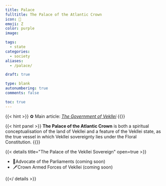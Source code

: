 ```yaml
---
title: Palace
fulltitle: The Palace of the Atlantic Crown
icon: 🌸
emoji: Ζ
color: purple
image: 

tags: 
  - state
categories:
  - society
aliases:
  - /palace/

draft: true

type: blank
autonumbering: true
comments: false

toc: true
---
```

{{< hint >}}
✿ Main article: *[The Government of Vekllei](/utopia/society/state/government/parliaments)*
{{</hint>}}

{{< hint panel >}}
**The Palace of the Atlantic Crown** is both a spiritual conceptualisation of the land of Vekllei and a feature of the Vekllei state, as the true vessel in which Vekllei sovereignty lies under the Floral Constitution.
{{</hint>}}

{{< details title="The Palace of the Vekllei Sovereign" open=true >}}
- <!--<a href="/utopia/society/state/palace/parliaments-advocate/">--><span class="navicon">👑</span>Advocate of the Parliaments (coming soon)<!--</a>-->
- <!--<a href="/utopia/society/state/palace/military/">--><span class="navicon">🗡</span>Crown Armed Forces of Vekllei (coming soon)<!--</a>-->


{{</ details >}}